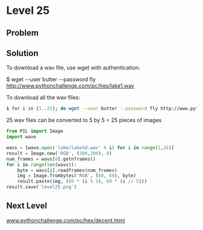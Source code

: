 # Level 25

## Problem

## Solution

To download a wav file, use wget with authentication:

$ wget --user butter --password fly http://www.pythonchallenge.com/pc/hex/lake1.wav


To download all the wav files:

```bash
$ for i in {1..25}; do wget --user butter --password fly http://www.pythonchallenge.com/pc/hex/lake$i.wav; done 
```

25 wav files can be converted to 5 by 5 = 25 pieces of images


```python
from PIL import Image
import wave

wavs = [wave.open('lake/lake%d.wav' % i) for i in range(1,26)]
result = Image.new('RGB', (300,300), 0)
num_frames = wavs[0].getnframes()
for i in range(len(wavs)): 
    byte = wavs[i].readframes(num_frames)
    img = Image.frombytes('RGB', (60, 60), byte)
    result.paste(img, (60 * (i % 5), 60 * (i // 5)))
result.save('level25.png')
```

## Next Level

www.pythonchallenge.com/pc/hex/decent.html